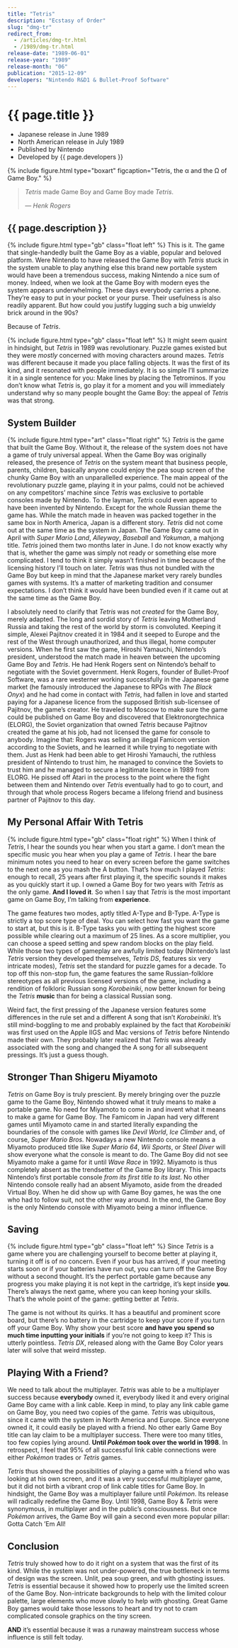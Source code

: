 ```yaml
---
title: "Tetris"
description: "Ecstasy of Order"
slug: "dmg-tr"
redirect_from:
  - /articles/dmg-tr.html
  - /1989/dmg-tr.html
release-date: "1989-06-01"
release-year: "1989"
release-month: "06"
publication: "2015-12-09"
developers: "Nintendo R&D1 & Bullet-Proof Software"
---
```

# {{ page.title }}

- Japanese release in June 1989
- North American release in July 1989
- Published by Nintendo
- Developed by {{ page.developers }}

{% include figure.html type="boxart" figcaption="Tetris, the α and the Ω of Game Boy." %}

<blockquote><em>Tetris</em> made Game Boy and Game Boy made <em>Tetris</em>.<p><cite> — Henk Rogers</cite></p></blockquote>

## {{ page.description }}

{% include figure.html type="gb" class="float left" %}
This is it. The game that single-handedly built the Game Boy as a viable, popular and beloved platform. Were Nintendo to have released the Game Boy with *Tetris* stuck in the system unable to play anything else this brand new portable system would have been a tremendous success, making Nintendo a nice sum of money. Indeed, when we look at the Game Boy with modern eyes the system appears underwhelming. These days everybody carries a phone. They’re easy to put in your pocket or your purse. Their usefulness is also readily apparent. But how could you justify lugging such a big unwieldy brick around in the 90s?

Because of *Tetris*.

{% include figure.html type="gb" class="float left" %}
It might seem quaint in hindsight, but *Tetris* in 1989 was revolutionary. Puzzle games existed but they were *mostly* concerned with moving characters around mazes. *Tetris* was different because it made you place falling objects. It was the first of its kind, and it resonated with people immediately. It is so simple I’ll summarize it in a single sentence for you: Make lines by placing the Tetrominos. If you don’t know what *Tetris* is, go play it for a moment and you will immediately understand why so many people bought the Game Boy: the appeal of *Tetris* was that strong.

## System Builder

{% include figure.html type="art" class="float right" %}
*Tetris* is the game that built the Game Boy. Without it, the release of the system does not have a game of truly universal appeal. When the Game Boy was originally released, the presence of *Tetris* on the system meant that business people, parents, children, basically anyone could enjoy the pea soup screen of the chunky Game Boy with an unparallelled experience. The main appeal of the revolutionary puzzle game, playing it in your palms, could not be achieved on any competitors’ machine since *Tetris* was exclusive to portable consoles made by Nintendo. To the layman, *Tetris* could even appear to have been invented by Nintendo. Except for the whole Russian theme the game has. While the match made in heaven was packed together in the same box in North America, Japan is a different story. *Tetris* did not come out at the same time as the system in Japan. The Game Boy came out in April with *Super Mario Land*, *Alleyway*, *Baseball* and *Yakuman*, a mahjong title. *Tetris* joined them two months later in June. I do not know exactly why that is, whether the game was simply not ready or something else more complicated. I tend to think it simply wasn’t finished in time because of the licensing history I’ll touch on later. *Tetris* was thus not bundled with the Game Boy but keep in mind that the Japanese market very rarely bundles games with systems. It’s a matter of marketing tradition and consumer expectations. I don’t think it would have been bundled even if it came out at the same time as the Game Boy.

I absolutely need to clarify that *Tetris* was not *created* for the Game Boy, merely adapted. The long and sordid story of *Tetris* leaving Motherland Russia and taking the rest of the world by storm is convoluted. Keeping it simple, Alexei Pajitnov created it in 1984 and it seeped to Europe and the rest of the West through unauthorized, and thus illegal, home computer versions. When he first saw the game, Hiroshi Yamauchi, Nintendo’s president, understood the match made in heaven between the upcoming Game Boy and *Tetris*. He had Henk Rogers sent on Nintendo’s behalf to negotiate with the Soviet government. Henk Rogers, founder of Bullet-Proof Software, was a rare westerner working successfully in the Japanese game market (he famously introduced the Japanese to RPGs with *The Black Onyx*) and he had come in contact with *Tetris*, had fallen in love and started paying for a Japanese licence from the supposed British sub-licensee of Pajitnov, the game’s creator. He traveled to Moscow to make sure the game could be published on Game Boy and discovered that Elektronorgtechnica (ELORG), the Soviet organization that owned *Tetris* because Pajitnov created the game at his job, had not licensed the game for console to anybody. Imagine that: Rogers was selling an illegal Famicom version according to the Soviets, and he learned it while trying to negotiate with them. Just as Henk had been able to get Hiroshi Yamauchi, the ruthless president of Nintendo to trust him, he managed to convince the Soviets to trust him and he managed to secure a legitimate licence in 1989 from ELORG. He pissed off Atari in the process to the point where the fight between them and Nintendo over *Tetris* eventually had to go to court, and through that whole process Rogers became a lifelong friend and business partner of Pajitnov to this day.

## My Personal Affair With Tetris

{% include figure.html type="gb" class="float right" %}
When I think of *Tetris*, I hear the sounds you hear when you start a game. I don’t mean the specific music you hear when you play a game of *Tetris*. I hear the bare minimum notes you need to hear on every screen before the game switches to the next one as you mash the A button. That’s how much I played *Tetris*: enough to recall, 25 years after first playing it, the specific sounds it makes as you quickly start it up. I owned a Game Boy for two years with *Tetris* as the only game. **And I loved it**. So when I say that *Tetris* is the most important game on Game Boy, I’m talking from **experience**.

The game features two modes, aptly titled A-Type and B-Type. A-Type is strictly a top score type of deal. You can select how fast you want the game to start at, but this is it. B-Type tasks you with getting the highest score possible while clearing out a maximum of 25 lines. As a score multiplier, you can choose a speed setting and spew random blocks on the play field. While those two types of gameplay are awfully limited today (Nintendo’s last *Tetris* version they developed themselves, *Tetris DS*, features six very intricate modes), *Tetris* set the standard for puzzle games for a decade. To top off this non-stop fun, the game features the same Russian-folklore stereotypes as all previous licensed versions of the game, including a rendition of folkloric Russian song *Korobeiniki*, now better known for being the *Tetris* **music** than for being a classical Russian song.

Weird fact, the first pressing of the Japanese version features some differences in the rule set and a different A song that isn’t *Korobeiniki*. It’s still mind-boggling to me and probably explained by the fact that *Korobeiniki* was first used on the Apple IIGS and Mac versions of *Tetris* before Nintendo made their own. They probably later realized that *Tetris* was already associated with the song and changed the A song for all subsequent pressings. It’s just a guess though.

## Stronger Than Shigeru Miyamoto

*Tetris* on Game Boy is truly prescient. By merely bringing over the puzzle game to the Game Boy, Nintendo showed what it truly means to make a portable game. No need for Miyamoto to come in and invent what it means to make a game for Game Boy. The Famicom in Japan had very different games until Miyamoto came in and started literally expanding the boundaries of the console with games like *Devil World*, *Ice Climber* and, of course, *Super Mario Bros.* Nowadays a new Nintendo console means a Miyamoto produced title like *Super Mario 64*, *Wii Sports*, or *Steel Diver* will show everyone what the console is meant to do. The Game Boy did not see Miyamoto make a game for it until *Wave Race* in 1992. Miyamoto is thus completely absent as the trendsetter of the Game Boy library. This impacts Nintendo’s first portable console *from its first title to its last*. No other Nintendo console really had an absent Miyamoto, aside from the dreaded Virtual Boy. When he did show up with Game Boy games, he was the one who had to follow suit, not the other way around. In the end, the Game Boy is the only Nintendo console with Miyamoto being a minor influence.

## Saving

{% include figure.html type="gb" class="float left" %}
Since *Tetris* is a game where you are challenging yourself to become better at playing it, turning it off is of no concern. Even if your bus has arrived, if your meeting starts soon or if your batteries have run out, you can turn off the Game Boy without a second thought. It’s the perfect portable game because any progress you make playing it is not kept in the cartridge, it’s kept inside **you**. There’s always the next game, where you can keep honing your skills. That’s the whole point of the game: getting better at *Tetris*.

The game is not without its quirks. It has a beautiful and prominent score board, but there’s no battery in the cartridge to keep your score if you turn off your Game Boy. Why show your best score **and have you spend so much time inputting your initials** if you’re not going to keep it? This is utterly pointless. *Tetris DX*, released along with the Game Boy Color years later will solve that weird misstep.

## Playing With a Friend?

We need to talk about the multiplayer. *Tetris* was able to be a multiplayer success because **everybody** owned it, everybody liked it and every original Game Boy came with a link cable. Keep in mind, to play any link cable game on Game Boy, you need two copies of the game. *Tetris* was ubiquitous, since it came with the system in North America and Europe. Since everyone owned it, it could easily be played with a friend. No other early Game Boy title can lay claim to be a multiplayer success. There were too many titles, too few copies lying around. **Until *Pokémon* took over the world in 1998**. In retrospect, I feel that 95% of all successful link cable connections were either *Pokémon* trades or *Tetris* games.

*Tetris* thus showed the possibilities of playing a game with a friend who was looking at his own screen, and it was a very successful multiplayer game, but it did not birth a vibrant crop of link cable titles for Game Boy. In hindsight, the Game Boy was a multiplayer failure until *Pokémon*. Its release will radically redefine the Game Boy. Until 1998, Game Boy & *Tetris* were synonymous, in multiplayer and in the public’s consciousness. But once *Pokémon* arrives, the Game Boy will gain a second even more popular pillar: Gotta Catch ’Em All!

## Conclusion

*Tetris* truly showed how to do it right on a system that was the first of its kind. While the system was not under-powered, the true bottleneck in terms of design was the screen. Unlit, pea soup green, and with ghosting issues. *Tetris* is essential because it showed how to properly use the limited screen of the Game Boy. Non-intricate backgrounds to help with the limited colour palette, large elements who move slowly to help with ghosting. Great Game Boy games would take those lessons to heart and try not to cram complicated console graphics on the tiny screen.

**AND** it’s essential because it was a runaway mainstream success whose influence is still felt today.
